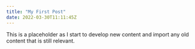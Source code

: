 ```yaml
---
title: "My First Post"
date: 2022-03-30T11:11:45Z
---
```


This is a placeholder as I start to develop new content and import any old content that is still relevant.

